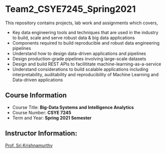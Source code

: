 # Team2_CSYE7245_Spring2021

This repository contains projects, lab work and assignments which covers,

* Key data engineering tools and techniques that are used in the industry to build, scale and serve robust data & big data applications 
* Components required to build reproducible and robust data engineering pipelines
* Understand how to design data-driven applications and pipelines
* Design production-grade pipelines involving large-scale datasets
* Design and build REST APIs to facilititate machine-learning-as-a-service
* Understand considerations to build scalable applications including interpretability,
auditability and reproducibility of Machine Learning and Data-driven applications

## Course Information
* Course Title: **Big-Data Systems and Intelligence Analytics**
* Course Number: **CSYE 7245**
* Term and Year: **Spring 2021 Semester**

## Instructor Information:
[Prof. Sri Krishnamurthy](https://www.linkedin.com/in/srikrishnamurthy/)